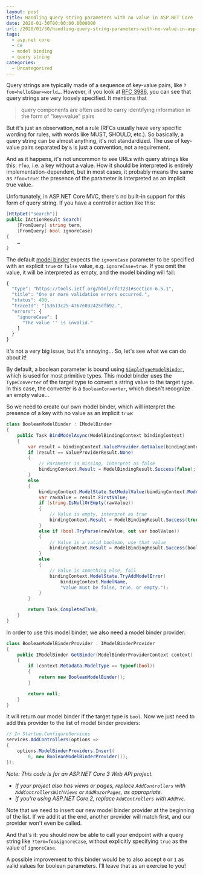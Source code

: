 ```yaml
---
layout: post
title: Handling query string parameters with no value in ASP.NET Core
date: 2020-01-30T00:00:00.0000000
url: /2020/01/30/handling-query-string-parameters-with-no-value-in-asp-net-core/
tags:
  - asp.net core
  - C#
  - model binding
  - query string
categories:
  - Uncategorized
---
```



Query strings are typically made of a sequence of key-value pairs, like `?foo=hello&bar=world…`. However, if you look at [RFC 3986](https://tools.ietf.org/html/rfc3986#section-3.4), you can see that query strings are very loosely specified. It mentions that


> query components are often used to carry identifying information in the form of "key=value" pairs


But it's just an observation, not a rule (RFCs usually have very specific wording for rules, with words like MUST, SHOULD, etc.). So basically, a query string can be almost anything, it's not standardized. The use of key-value pairs separated by `&` is just a convention, not a requirement.

And as it happens, it's not uncommon to see URLs with query strings like this: `?foo`, i.e. a key without a value. How it should be interpreted is entirely implementation-dependent, but in most cases, it probably means the same as `?foo=true`: the presence of the parameter is interpreted as an implicit true value.

Unfortunately, in ASP.NET Core MVC, there's no built-in support for this form of query string. If you have a controller action like this:

```csharp
[HttpGet("search")]
public IActionResult Search(
    [FromQuery] string term,
    [FromQuery] bool ignoreCase)
{
    …
}
```

The default [model binder](https://docs.microsoft.com/en-us/aspnet/core/mvc/models/model-binding?view=aspnetcore-3.1) expects the `ignoreCase` parameter to be specified with an explicit `true` or `false` value, e.g. `ignoreCase=true`. If you omit the value, it will be interpreted as empty, and the model binding will fail:

```javascript
{
  "type": "https://tools.ietf.org/html/rfc7231#section-6.5.1",
  "title": "One or more validation errors occurred.",
  "status": 400,
  "traceId": "|53613c25-4767e032425dfb92.",
  "errors": {
    "ignoreCase": [
      "The value '' is invalid."
    ]
  }
}
```

It's not a very big issue, but it's annoying… So, let's see what we can do about it!

By default, a boolean parameter is bound using [`SimpleTypeModelBinder`](https://docs.microsoft.com/en-us/dotnet/api/microsoft.aspnetcore.mvc.modelbinding.binders.simpletypemodelbinder?view=aspnetcore-3.1), which is used for most primitive types. This model binder uses the `TypeConverter` of the target type to convert a string value to the target type. In this case, the converter is a `BooleanConverter`, which doesn't recognize an empty value…

So we need to create our own model binder, which will interpret the presence of a key with no value as an implicit `true`:

```csharp
class BooleanModelBinder : IModelBinder
{
    public Task BindModelAsync(ModelBindingContext bindingContext)
    {
        var result = bindingContext.ValueProvider.GetValue(bindingContext.ModelName);
        if (result == ValueProviderResult.None)
        {
            // Parameter is missing, interpret as false
            bindingContext.Result = ModelBindingResult.Success(false);
        }
        else
        {
            bindingContext.ModelState.SetModelValue(bindingContext.ModelName, result);
            var rawValue = result.FirstValue;
            if (string.IsNullOrEmpty(rawValue))
            {
                // Value is empty, interpret as true
                bindingContext.Result = ModelBindingResult.Success(true);
            }
            else if (bool.TryParse(rawValue, out var boolValue))
            {
                // Value is a valid boolean, use that value
                bindingContext.Result = ModelBindingResult.Success(boolValue);
            }
            else
            {
                // Value is something else, fail
                bindingContext.ModelState.TryAddModelError(
                    bindingContext.ModelName,
                    "Value must be false, true, or empty.");
            }
        }

        return Task.CompletedTask;
    }
}
```

In order to use this model binder, we also need a model binder provider:

```csharp
class BooleanModelBinderProvider : IModelBinderProvider
{
    public IModelBinder GetBinder(ModelBinderProviderContext context)
    {
        if (context.Metadata.ModelType == typeof(bool))
        {
            return new BooleanModelBinder();
        }

        return null;
    }
}
```

It will return our model binder if the target type is `bool`. Now we just need to add this provider to the list of model binder providers:

```csharp
// In Startup.ConfigureServices
services.AddControllers(options =>
{
    options.ModelBinderProviders.Insert(
        0, new BooleanModelBinderProvider());
});
```

*Note: This code is for an ASP.NET Core 3 Web API project.*

- *If your project also has views or pages, replace `AddControllers` with `AddControllersWithViews` or `AddRazorPages`, as appropriate.*
- *If you're using ASP.NET Core 2, replace `AddControllers` with `AddMvc`.*


Note that we need to insert our new model binder provider at the beginning of the list. If we add it at the end, another provider will match first, and our provider won't even be called.

And that's it: you should now be able to call your endpoint with a query string like `?term=foo&ignoreCase`, without explicitly specifying `true` as the value of `ignoreCase`.

A possible improvement to this binder would be to also accept `0` or `1` as valid values for boolean parameters. I'll leave that as an exercise to you!

